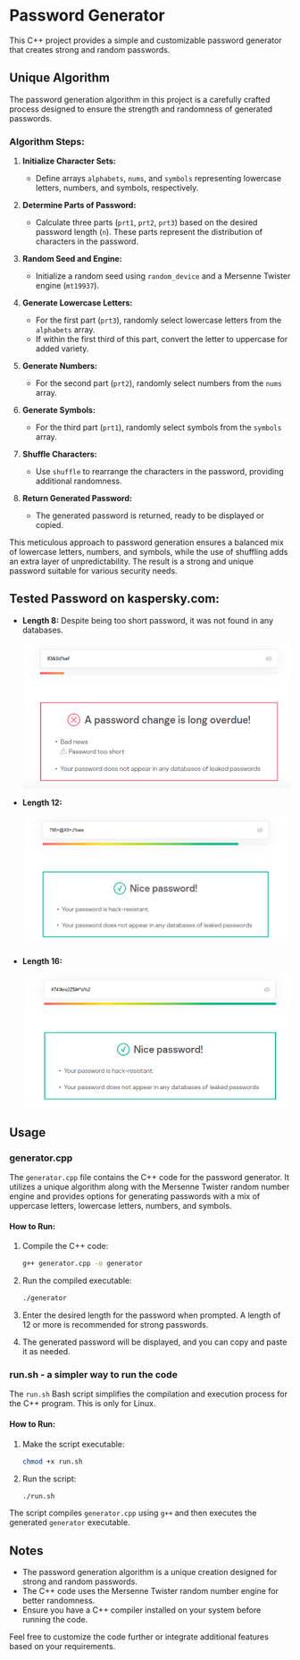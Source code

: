 # Password Generator

This C++ project provides a simple and customizable password generator that creates strong and random passwords.

## Unique Algorithm

The password generation algorithm in this project is a carefully crafted process designed to ensure the strength and randomness of generated passwords.

### Algorithm Steps:

1. **Initialize Character Sets:**
   - Define arrays `alphabets`, `nums`, and `symbols` representing lowercase letters, numbers, and symbols, respectively.

2. **Determine Parts of Password:**
   - Calculate three parts (`prt1`, `prt2`, `prt3`) based on the desired password length (`n`). These parts represent the distribution of characters in the password.

3. **Random Seed and Engine:**
   - Initialize a random seed using `random_device` and a Mersenne Twister engine (`mt19937`).

4. **Generate Lowercase Letters:**
   - For the first part (`prt3`), randomly select lowercase letters from the `alphabets` array.
   - If within the first third of this part, convert the letter to uppercase for added variety.

5. **Generate Numbers:**
   - For the second part (`prt2`), randomly select numbers from the `nums` array.

6. **Generate Symbols:**
   - For the third part (`prt1`), randomly select symbols from the `symbols` array.

7. **Shuffle Characters:**
   - Use `shuffle` to rearrange the characters in the password, providing additional randomness.

8. **Return Generated Password:**
   - The generated password is returned, ready to be displayed or copied.

This meticulous approach to password generation ensures a balanced mix of lowercase letters, numbers, and symbols, while the use of shuffling adds an extra layer of unpredictability. The result is a strong and unique password suitable for various security needs.

## Tested Password on kaspersky.com:

- **Length 8:** Despite being too short password, it was not found in any databases.

    <kbd>
    <img src="images/3.png" width="500px" height="auto" />
    </kbd>

- **Length 12:**

    <kbd>
    <img src="images/1.png" width="500px" height="auto" />
    </kbd>

- **Length 16:**

    <kbd>
    <img src="images/2.png" width="500px" height="auto" />
    </kbd>

## Usage

### generator.cpp

The `generator.cpp` file contains the C++ code for the password generator. It utilizes a unique algorithm along with the Mersenne Twister random number engine and provides options for generating passwords with a mix of uppercase letters, lowercase letters, numbers, and symbols.

#### How to Run:

1. Compile the C++ code:

    ```bash
    g++ generator.cpp -o generator
    ```

2. Run the compiled executable:

    ```bash
    ./generator
    ```

3. Enter the desired length for the password when prompted. A length of 12 or more is recommended for strong passwords.

4. The generated password will be displayed, and you can copy and paste it as needed.

### run.sh - a simpler way to run the code

The `run.sh` Bash script simplifies the compilation and execution process for the C++ program. This is only for Linux.

#### How to Run:

1. Make the script executable:

    ```bash
    chmod +x run.sh
    ```

2. Run the script:

    ```bash
    ./run.sh
    ```

The script compiles `generator.cpp` using `g++` and then executes the generated `generator` executable.

## Notes

- The password generation algorithm is a unique creation designed for strong and random passwords.
- The C++ code uses the Mersenne Twister random number engine for better randomness.
- Ensure you have a C++ compiler installed on your system before running the code.

Feel free to customize the code further or integrate additional features based on your requirements.
